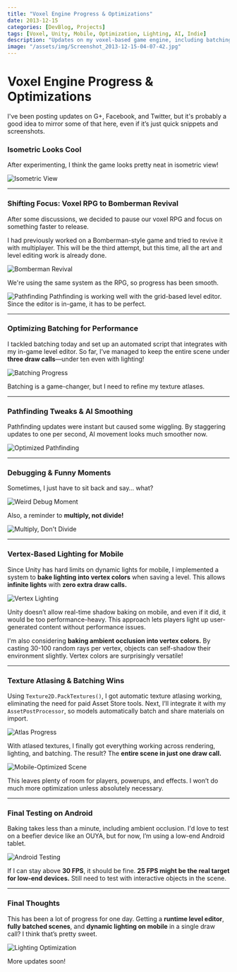 ```yaml
---
title: "Voxel Engine Progress & Optimizations"
date: 2013-12-15
categories: [DevBlog, Projects]
tags: [Voxel, Unity, Mobile, Optimization, Lighting, AI, Indie]
description: "Updates on my voxel-based game engine, including batching, pathfinding, and lighting optimizations for mobile."
image: "/assets/img/Screenshot_2013-12-15-04-07-42.jpg"
---
```


# Voxel Engine Progress & Optimizations

I've been posting updates on G+, Facebook, and Twitter, but it's probably a good idea to mirror some of that here, even if it’s just quick snippets and screenshots.

### Isometric Looks Cool
After experimenting, I think the game looks pretty neat in isometric view!

![Isometric View](/assets/img/isometriclook.png)

---

### Shifting Focus: Voxel RPG to Bomberman Revival
After some discussions, we decided to pause our voxel RPG and focus on something faster to release.

I had previously worked on a Bomberman-style game and tried to revive it with multiplayer. This will be the third attempt, but this time, all the art and level editing work is already done.

![Bomberman Revival](/assets/img/bomberscreeny.jpg)

We're using the same system as the RPG, so progress has been smooth.

![Pathfinding](/assets/img/E8l4JxY.gif)
Pathfinding is working well with the grid-based level editor. Since the editor is in-game, it has to be perfect.

---

### Optimizing Batching for Performance
I tackled batching today and set up an automated script that integrates with my in-game level editor.
So far, I’ve managed to keep the entire scene under **three draw calls**—under ten even with lighting!

![Batching Progress](/assets/img/batchingbeautiful.gif)

Batching is a game-changer, but I need to refine my texture atlases.

---

### Pathfinding Tweaks & AI Smoothing
Pathfinding updates were instant but caused some wiggling. By staggering updates to one per second, AI movement looks much smoother now.

![Optimized Pathfinding](/assets/img/fastpathing.gif)

---

### Debugging & Funny Moments
Sometimes, I just have to sit back and say… what?

![Weird Debug Moment](/assets/img/whatthe.jpg)

Also, a reminder to **multiply, not divide!**

![Multiply, Don't Divide](/assets/img/multnotdiv.jpg)

---

### Vertex-Based Lighting for Mobile
Since Unity has hard limits on dynamic lights for mobile, I implemented a system to **bake lighting into vertex colors** when saving a level.
This allows **infinite lights** with **zero extra draw calls.**

![Vertex Lighting](/assets/img/vertexlightingunshaded.jpg)

Unity doesn’t allow real-time shadow baking on mobile, and even if it did, it would be too performance-heavy. This approach lets players light up user-generated content without performance issues.

I'm also considering **baking ambient occlusion into vertex colors.** By casting 30-100 random rays per vertex, objects can self-shadow their environment slightly. Vertex colors are surprisingly versatile!

---

### Texture Atlasing & Batching Wins
Using `Texture2D.PackTextures()`, I got automatic texture atlasing working, eliminating the need for paid Asset Store tools.
Next, I’ll integrate it with my `AssetPostProcessor`, so models automatically batch and share materials on import.

![Atlas Progress](/assets/img/atlastest-1.jpg)

With atlased textures, I finally got everything working across rendering, lighting, and batching.
The result? The **entire scene in just one draw call.**

![Mobile-Optimized Scene](/assets/img/mobileready-1.jpg)

This leaves plenty of room for players, powerups, and effects. I won’t do much more optimization unless absolutely necessary.

---

### Final Testing on Android
Baking takes less than a minute, including ambient occlusion. I'd love to test on a beefier device like an OUYA, but for now, I’m using a low-end Android tablet.

![Android Testing](/assets/img/Screenshot_2013-12-15-04-07-42.jpg)

If I can stay above **30 FPS**, it should be fine. **25 FPS might be the real target for low-end devices.**
Still need to test with interactive objects in the scene.

---

### Final Thoughts
This has been a lot of progress for one day. Getting a **runtime level editor**, **fully batched scenes**, and **dynamic lighting on mobile** in a single draw call?
I think that’s pretty sweet.

![Lighting Optimization](/assets/img/lightingchunkbake.gif)

More updates soon!
